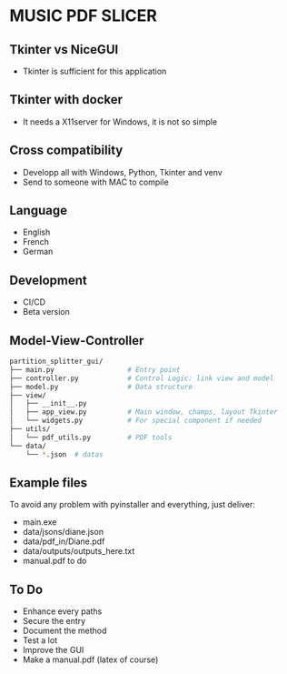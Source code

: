 # MUSIC PDF SLICER
## Tkinter vs NiceGUI
- Tkinter is sufficient for this application

## Tkinter with docker
- It needs a X11server for Windows, it is not so simple

## Cross compatibility
- Developp all with Windows, Python, Tkinter and venv
- Send to someone with MAC to compile

## Language
- English
- French
- German

## Development
- CI/CD
- Beta version

## Model-View-Controller
```bash
partition_splitter_gui/
├── main.py                  # Entry point
├── controller.py            # Control Logic: link view and model
├── model.py                 # Data structure
├── view/
│   ├── __init__.py
│   ├── app_view.py          # Main window, champs, layout Tkinter
│   └── widgets.py           # For special component if needed
├── utils/
│   └── pdf_utils.py         # PDF tools
└── data/
    └── *.json  # datas
```

## Example files
To avoid any problem with pyinstaller and everything, just deliver:
- main.exe
- data/jsons/diane.json
- data/pdf_in/Diane.pdf
- data/outputs/outputs_here.txt
- manual.pdf to do


## To Do
- Enhance every paths
- Secure the entry
- Document the method
- Test a lot
- Improve the GUI
- Make a manual.pdf (latex of course)

